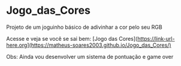 # Jogo_das_Cores
Projeto de um joguinho básico de adivinhar a cor pelo seu RGB

Acesse e veja se você se sai bem: [Jogo das Cores](https://link-url-here.org](https://matheus-soares2003.github.io/Jogo_das_Cores/)

Obs: Ainda vou desenvolver um sistema de pontuação e game over
